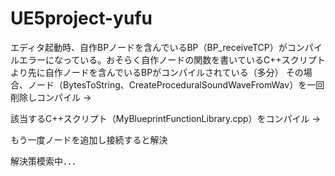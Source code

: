 # UE5project-yufu

エディタ起動時、自作BPノードを含んでいるBP（BP_receiveTCP）がコンパイルエラーになっている。おそらく自作ノードの関数を書いているC++スクリプトより先に自作ノードを含んでいるBPがコンパイルされている（多分）
その場合、ノード（BytesToString、CreateProceduralSoundWaveFromWav）を一回削除しコンパイル → 

該当するC++スクリプト（MyBlueprintFunctionLibrary.cpp）をコンパイル → 

もう一度ノードを追加し接続すると解決

解決策模索中．．．
